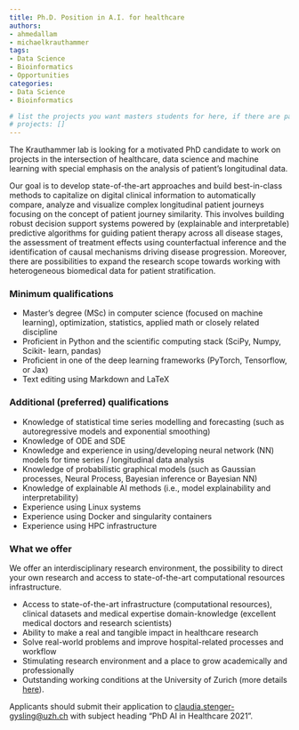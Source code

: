 ```yaml
---
title: Ph.D. Position in A.I. for healthcare
authors:
- ahmedallam
- michaelkrauthammer
tags: 
- Data Science
- Bioinformatics
- Opportunities
categories:
- Data Science
- Bioinformatics

# list the projects you want masters students for here, if there are pages for them
# projects: []
---
```


The Krauthammer lab is looking for a motivated PhD candidate to work on projects in the intersection of healthcare, data science and machine learning with special emphasis on the analysis of patient’s longitudinal data.

 

Our goal is to develop state-of-the-art approaches and build best-in-class methods to capitalize on digital clinical information to automatically compare, analyze and visualize complex longitudinal patient journeys focusing on the concept of patient journey similarity. This involves building robust decision support systems powered by (explainable and interpretable) predictive algorithms for guiding patient therapy across all disease stages, the assessment of treatment effects using counterfactual inference and the identification of causal mechanisms driving disease progression. Moreover, there are possibilities to expand the research scope towards working with heterogeneous biomedical data for patient stratification.

 

### Minimum qualifications

* Master’s degree (MSc) in computer science (focused on machine learning), optimization, statistics, applied math or closely related discipline
* Proficient in Python and the scientific computing stack (SciPy, Numpy, Scikit- learn, pandas)
* Proficient in one of the deep learning frameworks (PyTorch, Tensorflow, or Jax)
* Text editing using Markdown and LaTeX

### Additional (preferred) qualifications

* Knowledge of statistical time series modelling and forecasting (such as autoregressive models and exponential smoothing)
* Knowledge of ODE and SDE
* Knowledge and experience in using/developing neural network (NN) models for time series / longitudinal data analysis
* Knowledge of probabilistic graphical models (such as Gaussian processes, Neural Process, Bayesian inference or Bayesian NN)
* Knowledge of explainable AI methods (i.e., model explainability and interpretability)
* Experience using Linux systems
* Experience using Docker and singularity containers
* Experience using HPC infrastructure

### What we offer

We offer an interdisciplinary research environment, the possibility to direct your own research and access to state-of-the-art computational resources infrastructure.

* Access to state-of-the-art infrastructure (computational resources), clinical datasets and medical expertise domain-knowledge (excellent medical doctors and research scientists)
* Ability to make a real and tangible impact in healthcare research
* Solve real-world problems and improve hospital-related processes and workflow
* Stimulating research environment and a place to grow academically and professionally
* Outstanding working conditions at the University of Zurich (more details [here](https://www.uzh.ch/cmsssl/en/about/work.html#0-0)). 




Applicants should submit their application to claudia.stenger-gysling@uzh.ch with subject heading “PhD AI in Healthcare 2021”.


